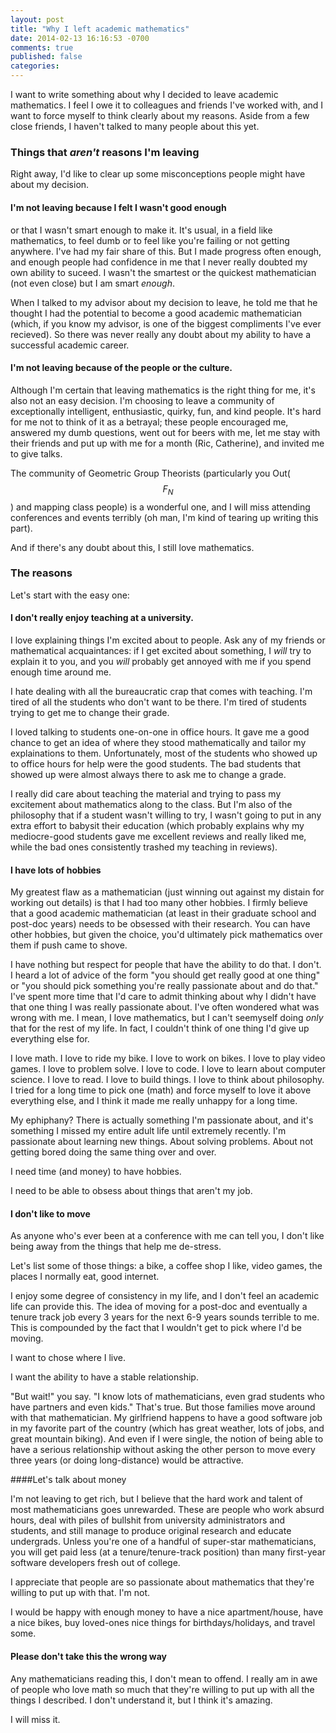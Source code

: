 ```yaml
---
layout: post
title: "Why I left academic mathematics"
date: 2014-02-13 16:16:53 -0700
comments: true
published: false
categories: 
---
```


I want to write something about why I decided to leave academic mathematics. I feel I owe it to colleagues and friends I've worked with, and I want to force myself to think clearly about my reasons. Aside from a few close friends, I haven't talked to many people about this yet.

### Things that *aren't* reasons I'm leaving

Right away, I'd like to clear up some misconceptions people might have about my decision.

#### I'm not leaving because I felt I wasn't good enough
or that I wasn't smart enough to make it. It's usual, in a field like mathematics, to feel dumb or to feel like you're failing or not getting anywhere. I've had my fair share of this. But I made progress often enough, and enough people had confidence in me that I never really doubted my own ability to suceed. I wasn't the smartest or the quickest mathematician (not even close) but I am smart *enough*. 

When I talked to my advisor about my decision to leave, he told me that he thought I had the potential to become a good academic mathematician (which, if you know my advisor, is one of the biggest compliments I've ever recieved). So there was never really any doubt about my ability to have a successful academic career.

#### I'm not leaving because of the people or the culture.
Although I'm certain that leaving mathematics is the right thing for me, it's also not an easy decision. I'm choosing to leave a community of exceptionally intelligent, enthusiastic, quirky, fun, and kind people. It's hard for me not to think of it as a betrayal; these people encouraged me, answered my dumb questions, went out for beers with me, let me stay with their friends and put up with me for a month (Ric, Catherine), and invited me to give talks. 

The community of Geometric Group Theorists (particularly you Out($$F_N$$) and mapping class people) is a wonderful one, and I will miss attending conferences and events terribly (oh man, I'm kind of tearing up writing this part).  

And if there's any doubt about this, I still love mathematics. 

### The reasons

Let's start with the easy one:

#### I don't really enjoy teaching at a university.

I love explaining things I'm excited about to people. Ask any of my friends or mathematical acquaintances: if I get excited about something, I *will* try to explain it to you, and you *will* probably get annoyed with me if you spend enough time around me. 

I hate dealing with all the bureaucratic crap that comes with teaching. I'm tired of all the students who don't want to be there. I'm tired of students trying to get me to change their grade. 

I loved talking to students one-on-one in office hours. It gave me a good chance to get an idea of where they stood mathematically and tailor my explainations to them. Unfortunately, most of the students who showed up to office hours for help were the good students. The bad students that showed up were almost always there to ask me to change a grade. 

I really did care about teaching the material and trying to pass my excitement about mathematics along to the class. But I'm also of the philosophy that if a student wasn't willing to try, I wasn't going to put in any extra effort to babysit their education (which probably explains why my mediocre-good students gave me excellent reviews and really liked me, while the bad ones consistently trashed my teaching in reviews). 

#### I have lots of hobbies

My greatest flaw as a mathematician (just winning out against my distain for working out details) is that I had too many other hobbies. I firmly believe that a good academic mathematician (at least in their graduate school and post-doc years) needs to be obsessed with their research. You can have other hobbies, but given the choice, you'd ultimately pick mathematics over them if push came to shove. 

I have nothing but respect for people that have the ability to do that. I don't. I heard a lot of advice of the form "you should get really good at one thing" or "you should pick something you're really passionate about and do that." I've spent more time that I'd care to admit thinking about why I didn't have that one thing I was really passionate about. I've often wondered what was wrong with me. I mean, I love mathematics, but I can't seemyself doing *only* that for the rest of my life. In fact, I couldn't think of one thing I'd give up everything else for.

I love math. I love to ride my bike. I love to work on bikes. I love to play video games. I love to problem solve. I love to code. I love to learn about computer science. I love to read. I love to build things. I love to think about philosophy. I tried for a long time to pick one (math) and force myself to love it above everything else, and I think it made me really unhappy for a long time. 

My ephiphany? There is actually something I'm passionate about, and it's something I missed my entire adult life until extremely recently. I'm passionate about learning new things. About solving problems. About not getting bored doing the same thing over and over. 

I need time (and money) to have hobbies. 

I need to be able to obsess about things that aren't my job.

#### I don't like to move

As anyone who's ever been at a conference with me can tell you, I don't like being away from the things that help me de-stress.

Let's list some of those things: a bike, a coffee shop I like, video games, the places I normally eat, good internet.

I enjoy some degree of consistency in my life, and I don't feel an academic life can provide this. The idea of moving for a post-doc and eventually a tenure track job every 3 years for the next 6-9 years sounds terrible to me. This is compounded by the fact that I wouldn't get to pick where I'd be moving. 

I want to chose where I live. 

I want the ability to have a stable relationship. 

"But wait!" you say. "I know lots of mathematicians, even grad students who have partners and even kids." That's true. But those families move around with that mathematician. My girlfriend happens to have a good software job in my favorite part of the country (which has great weather, lots of jobs, and great mountain biking). And even if I were single, the notion of being able to have a serious relationship without asking the other person to move every three years (or doing long-distance) would be attractive. 

####Let's talk about money

I'm not leaving to get rich, but I believe that the hard work and talent of most mathematicians goes unrewarded. These are people who work absurd hours, deal with piles of bullshit from university administrators and students, and still manage to produce original research and educate undergrads. Unless you're one of a handful of super-star mathematicians, you will get paid less (at a tenure/tenure-track position) than many first-year software developers fresh out of college.

I appreciate that people are so passionate about mathematics that they're willing to put up with that. I'm not. 

I would be happy with enough money to have a nice apartment/house, have a nice bikes, buy loved-ones nice things for birthdays/holidays, and travel some.

#### Please don't take this the wrong way

Any mathematicians reading this, I don't mean to offend. I really am in awe of people who love math so much that they're willing to put up with all the things I described. I don't understand it, but I think it's amazing.

I will miss it.